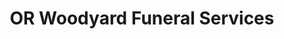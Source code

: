 ---
title: "OR Woodyard Funeral Services"
url: /columbus/or-woodyard-funeral-services/
shop: funeral directors
---